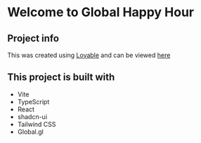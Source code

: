 # Welcome to Global Happy Hour

## Project info

This was created using [Lovable](https://lovable.dev) and can be viewed [here](https://global-happy-hour.lovable.app/)

## This project is built with

- Vite
- TypeScript
- React
- shadcn-ui
- Tailwind CSS
- Global.gl
